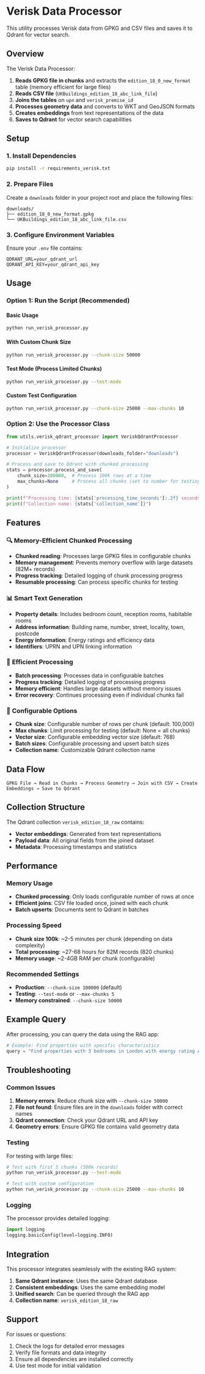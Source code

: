 # Verisk Data Processor

This utility processes Verisk data from GPKG and CSV files and saves it to Qdrant for vector search.

## Overview

The Verisk Data Processor:

1. **Reads GPKG file in chunks** and extracts the `edition_18_0_new_format` table (memory efficient for large files)
2. **Reads CSV file** (`UKBuildings_edition_18_abc_link_file`)
3. **Joins the tables** on `upn` and `verisk_premise_id`
4. **Processes geometry data** and converts to WKT and GeoJSON formats
5. **Creates embeddings** from text representations of the data
6. **Saves to Qdrant** for vector search capabilities

## Setup

### 1. Install Dependencies

```bash
pip install -r requirements_verisk.txt
```

### 2. Prepare Files

Create a `downloads` folder in your project root and place the following files:

```
downloads/
├── edition_18_0_new_format.gpkg
└── UKBuildings_edition_18_abc_link_file.csv
```

### 3. Configure Environment Variables

Ensure your `.env` file contains:

```env
QDRANT_URL=your_qdrant_url
QDRANT_API_KEY=your_qdrant_api_key
```

## Usage

### Option 1: Run the Script (Recommended)

#### Basic Usage
```bash
python run_verisk_processor.py
```

#### With Custom Chunk Size
```bash
python run_verisk_processor.py --chunk-size 50000
```

#### Test Mode (Process Limited Chunks)
```bash
python run_verisk_processor.py --test-mode
```

#### Custom Test Configuration
```bash
python run_verisk_processor.py --chunk-size 25000 --max-chunks 10
```

### Option 2: Use the Processor Class

```python
from utils.verisk_qdrant_processor import VeriskQdrantProcessor

# Initialize processor
processor = VeriskQdrantProcessor(downloads_folder="downloads")

# Process and save to Qdrant with chunked processing
stats = processor.process_and_save(
    chunk_size=100000,  # Process 100k rows at a time
    max_chunks=None     # Process all chunks (set to number for testing)
)

print(f"Processing time: {stats['processing_time_seconds']:.2f} seconds")
print(f"Collection name: {stats['collection_name']}")
```

## Features

### 🔍 **Memory-Efficient Chunked Processing**
- **Chunked reading**: Processes large GPKG files in configurable chunks
- **Memory management**: Prevents memory overflow with large datasets (82M+ records)
- **Progress tracking**: Detailed logging of chunk processing progress
- **Resumable processing**: Can process specific chunks for testing

### 📊 **Smart Text Generation**
- **Property details**: Includes bedroom count, reception rooms, habitable rooms
- **Address information**: Building name, number, street, locality, town, postcode
- **Energy information**: Energy ratings and efficiency data
- **Identifiers**: UPRN and UPN linking information

### 🚀 **Efficient Processing**
- **Batch processing**: Processes data in configurable batches
- **Progress tracking**: Detailed logging of processing progress
- **Memory efficient**: Handles large datasets without memory issues
- **Error recovery**: Continues processing even if individual chunks fail

### 🔧 **Configurable Options**
- **Chunk size**: Configurable number of rows per chunk (default: 100,000)
- **Max chunks**: Limit processing for testing (default: None = all chunks)
- **Vector size**: Configurable embedding vector size (default: 768)
- **Batch sizes**: Configurable processing and upsert batch sizes
- **Collection name**: Customizable Qdrant collection name

## Data Flow

```
GPKG File → Read in Chunks → Process Geometry → Join with CSV → Create Embeddings → Save to Qdrant
```

## Collection Structure

The Qdrant collection `verisk_edition_18_raw` contains:

- **Vector embeddings**: Generated from text representations
- **Payload data**: All original fields from the joined dataset
- **Metadata**: Processing timestamps and statistics

## Performance

### Memory Usage
- **Chunked processing**: Only loads configurable number of rows at once
- **Efficient joins**: CSV file loaded once, joined with each chunk
- **Batch upserts**: Documents sent to Qdrant in batches

### Processing Speed
- **Chunk size 100k**: ~2-5 minutes per chunk (depending on data complexity)
- **Total processing**: ~27-68 hours for 82M records (820 chunks)
- **Memory usage**: ~2-4GB RAM per chunk (configurable)

### Recommended Settings
- **Production**: `--chunk-size 100000` (default)
- **Testing**: `--test-mode` or `--max-chunks 5`
- **Memory constrained**: `--chunk-size 50000`

## Example Query

After processing, you can query the data using the RAG app:

```python
# Example: Find properties with specific characteristics
query = "Find properties with 3 bedrooms in London with energy rating A"
```

## Troubleshooting

### Common Issues

1. **Memory errors**: Reduce chunk size with `--chunk-size 50000`
2. **File not found**: Ensure files are in the `downloads` folder with correct names
3. **Qdrant connection**: Check your Qdrant URL and API key
4. **Geometry errors**: Ensure GPKG file contains valid geometry data

### Testing

For testing with large files:

```bash
# Test with first 5 chunks (500k records)
python run_verisk_processor.py --test-mode

# Test with custom configuration
python run_verisk_processor.py --chunk-size 25000 --max-chunks 10
```

### Logging

The processor provides detailed logging:

```python
import logging
logging.basicConfig(level=logging.INFO)
```

## Integration

This processor integrates seamlessly with the existing RAG system:

1. **Same Qdrant instance**: Uses the same Qdrant database
2. **Consistent embeddings**: Uses the same embedding model
3. **Unified search**: Can be queried through the RAG app
4. **Collection name**: `verisk_edition_18_raw`

## Support

For issues or questions:
1. Check the logs for detailed error messages
2. Verify file formats and data integrity
3. Ensure all dependencies are installed correctly
4. Use test mode for initial validation 